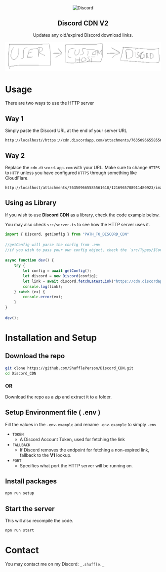 <p align="center">
 <img width="100px" src="https://www.svgrepo.com/show/353655/discord-icon.svg" align="center" alt="Discord" />
 <h2 align="center">Discord CDN <strong>V2</strong></h2>
 <p align="center">Updates any old/expired Discord download links.</p>
</p>

![Graph](assets/ss.png "How it works")

# Usage

There are two ways to use the HTTP server

## Way 1

Simply paste the Discord URL at the end of your server URL

```
http://localhost//https://cdn.discordapp.com/attachments/763509665585561610/1216965708911480923/image.png
```

## Way 2

Replace the `cdn.discord.app.com` with your URL. Make sure to change `HTTPS` to `HTTP` unless you have configured `HTTPS` through something like CloudFlare.

```
http://localhost/attachments/763509665585561610/1216965708911480923/image.png
```

## Using as Library

If you wish to use **Discord CDN** as a library, check the code example below.

You may also check `src/server.ts` to see how the HTTP server uses it.

```typescript
import { Discord, getConfig } from "PATH_TO_DISCORD_CDN"

//getConfig will parse the config from .env
//if you wish to pass your own config object, check the `src/Types/IConfig.ts` interface

async function dev() {
    try {
        let config = await getConfig();
        let discord = new Discord(config);
        let link = await discord.fetchLatestLink("https://cdn.discordapp.com/attachments/763509665585561610/1216965708911480923/image.png?ex=")
        console.log(link);
    } catch (ex) {
        console.error(ex);
    }
}

dev();
```

# Installation and Setup

## Download the repo

```bash
git clone https://github.com/ShufflePerson/Discord_CDN.git
cd Discord_CDN
```

### OR

Download the repo as a zip and extract it to a folder.

## Setup Environment file ( **.env** )

Fill the values in the `.env.example` and rename `.env.example` to simply `.env`

- `TOKEN`
   - A Discord Account Token, used for fetching the link
- `FALLBACK`
   - If Discord removes the endpoint for fetching a non-expired link, fallback to the **V1** lookup.
- `PORT`
   - Specifies what port the HTTP server will be running on.


## Install packages

```bash
npm run setup
```

## Start the server

This will also recompile the code. 

```bash
npm run start
```


# Contact

You may contact me on my Discord: `_.shuffle._`